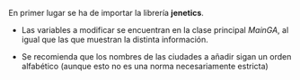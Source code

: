 En primer lugar se ha de importar la librería **jenetics**.

- Las variables a modificar se encuentran en la clase principal _MainGA_, al igual 
que las que muestran la distinta información.

- Se recomienda que los nombres de las ciudades a añadir sigan un orden alfabético (aunque esto no es
una norma necesariamente estricta)
